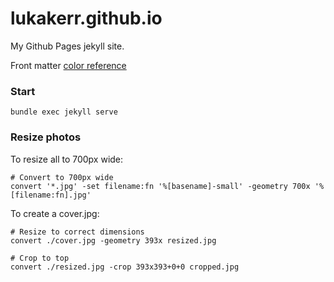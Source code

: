 # lukakerr.github.io

My Github Pages jekyll site.

Front matter [color reference](https://raw.githubusercontent.com/Diastro/github-colors/master/github-colors.json)

### Start

`bundle exec jekyll serve`

### Resize photos

To resize all to 700px wide:

```
# Convert to 700px wide
convert '*.jpg' -set filename:fn '%[basename]-small' -geometry 700x '%[filename:fn].jpg'
```

To create a cover.jpg:

```
# Resize to correct dimensions
convert ./cover.jpg -geometry 393x resized.jpg

# Crop to top
convert ./resized.jpg -crop 393x393+0+0 cropped.jpg
```

